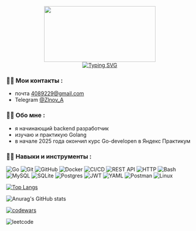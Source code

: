 <div align="center">
  <img src="https://media.giphy.com/media/dWesBcTLavkZuG35MI/giphy.gif" width="300" height="150"/><br/>
<a href="https://git.io/typing-svg"><img src="https://readme-typing-svg.herokuapp.com?font=Fira+Code&weight=500&size=30&duration=3000&pause=1000&color=0a69da&center=true&vCenter=true&repeat=false&width=600&lines=%D0%9F%D1%80%D0%B8%D0%B2%D0%B5%D1%82!+%D0%9C%D0%B5%D0%BD%D1%8F+%D0%B7%D0%BE%D0%B2%D1%83%D1%82+%D0%90%D0%BB%D0%B5%D0%BA%D1%81%D0%B0%D0%BD%D0%B4%D1%80." alt="Typing SVG" /></a>
</div>

### :man_technologist: Мои контакты :
- почта <a href="mailto:4089229@gmail.com">4089229@gmail.com</a>
- Telegram <a href="https://t.me/Zlnov_A" rel="nofollow">@Zlnov_A</a>

### :man_technologist: Обо мне :
- я начинающий backend разработчик
- изучаю и практикую Golang
- в начале 2025 года окончил курс Go-developen в Яндекс Практикум

### :man_technologist: Навыки и инструменты :
<img src="https://camo.githubusercontent.com/a549822c8ff808b4b520fdef582ca7d5b795a2ab4fe11cf799263472e16b77b4/68747470733a2f2f696d672e736869656c64732e696f2f62616467652f476f2d2532333030414444382e7376673f7374796c653d666f722d7468652d6261646765266c6f676f3d676f266c6f676f436f6c6f723d7768697465" alt="Go" data-canonical-src="https://img.shields.io/badge/Go-%2300ADD8.svg?style=for-the-badge&amp;logo=go&amp;logoColor=white" style="max-width: 100%;"> <img src="https://camo.githubusercontent.com/666f07dcbfc26d6fbacdff74369ef0fa8e308597d6e41d7b433d1d275473a8b8/68747470733a2f2f696d672e736869656c64732e696f2f62616467652f4769742d2532334630353033332e7376673f7374796c653d666f722d7468652d6261646765266c6f676f3d676974266c6f676f436f6c6f723d7768697465" alt="Git" data-canonical-src="https://img.shields.io/badge/Git-%23F05033.svg?style=for-the-badge&amp;logo=git&amp;logoColor=white" style="max-width: 100%;"> 
![GitHub](https://img.shields.io/badge/github-%23121011.svg?style=for-the-badge&logo=github&logoColor=white) <img src="https://camo.githubusercontent.com/d9575db79dc524c73802d9e43b81ecad7e4a8798010600d74eb04f52f53ad4a0/68747470733a2f2f696d672e736869656c64732e696f2f62616467652f446f636b65722d2532333234393645442e7376673f7374796c653d666f722d7468652d6261646765266c6f676f3d646f636b6572266c6f676f436f6c6f723d7768697465" alt="Docker" data-canonical-src="https://img.shields.io/badge/Docker-%232496ED.svg?style=for-the-badge&amp;logo=docker&amp;logoColor=white" style="max-width: 100%;"> <img src="https://camo.githubusercontent.com/b21f2a6b4a32c259d7d8db75545e7bfa95eb7e5a840707c860411390a6fdb2ec/68747470733a2f2f696d672e736869656c64732e696f2f62616467652f434925324643442d2532333046394435382e7376673f7374796c653d666f722d7468652d6261646765" alt="CI/CD" data-canonical-src="https://img.shields.io/badge/CI%2FCD-%230F9D58.svg?style=for-the-badge" style="max-width: 100%;"> <img src="https://camo.githubusercontent.com/00a51e499767488fe639837d24d5ecfcc0719bad2036de2eac10cf681e47fb20/68747470733a2f2f696d672e736869656c64732e696f2f62616467652f524553542d4150492d2532333030433144452e7376673f7374796c653d666f722d7468652d6261646765" alt="REST API" data-canonical-src="https://img.shields.io/badge/REST-API-%2300C1DE.svg?style=for-the-badge" style="max-width: 100%;"> <img src="https://camo.githubusercontent.com/4ad1feeaf2a3f564df268ac05afe8c1d016be060fbac40309a7e384b75bf315c/68747470733a2f2f696d672e736869656c64732e696f2f62616467652f485454502d2532333442384242452e7376673f7374796c653d666f722d7468652d6261646765" alt="HTTP" data-canonical-src="https://img.shields.io/badge/HTTP-%234B8BBE.svg?style=for-the-badge" style="max-width: 100%;"> <img src="https://camo.githubusercontent.com/fe4ea664b687ab60d849640d289ad6abfd5739f89ddc3f4a420b383bc304c820/68747470733a2f2f696d672e736869656c64732e696f2f62616467652f426173682d2532333132313031312e7376673f7374796c653d666f722d7468652d6261646765266c6f676f3d676e752d62617368266c6f676f436f6c6f723d7768697465" alt="Bash" data-canonical-src="https://img.shields.io/badge/Bash-%23121011.svg?style=for-the-badge&amp;logo=gnu-bash&amp;logoColor=white" style="max-width: 100%;">
![MySQL](https://img.shields.io/badge/mysql-4479A1.svg?style=for-the-badge&logo=mysql&logoColor=white)
![SQLite](https://img.shields.io/badge/sqlite-%2307405e.svg?style=for-the-badge&logo=sqlite&logoColor=white)
![Postgres](https://img.shields.io/badge/postgres-%23316192.svg?style=for-the-badge&logo=postgresql&logoColor=white)
![JWT](https://img.shields.io/badge/JWT-black?style=for-the-badge&logo=JSON%20web%20tokens)
![YAML](https://img.shields.io/badge/yaml-%23ffffff.svg?style=for-the-badge&logo=yaml&logoColor=151515)
![Postman](https://img.shields.io/badge/Postman-FF6C37?style=for-the-badge&logo=postman&logoColor=white)
![Linux](https://img.shields.io/badge/Linux-FCC624?style=for-the-badge&logo=linux&logoColor=black)

<!--- Статистика языков программирования -->
[![Top Langs](https://github-readme-stats.vercel.app/api/top-langs/?username=AlexandrZlnov&layout=compact)](https://github.com/anuraghazra/github-readme-stats)
<!--- 
Подробная тема 
[![Top Langs](https://github-readme-stats.vercel.app/api/top-langs/?username=AlexandrZlnov)](https://github.com/anuraghazra/github-readme-stats)
-->

<!--- Статистика использования GitHub -->
![Anurag's GitHub stats](https://github-readme-stats.vercel.app/api?username=AlexandrZlnov&show_icons=true&theme=gruvbox)
<!-- Прозрачная тема
![Anurag's GitHub stats](https://github-readme-stats.vercel.app/api?username=AlexandrZlnov&show_icons=true&bg_color=00000000)  
-->

<!--- Статистика CodeWars & LeetCode 
-->
[![codewars](https://www.codewars.com/users/Zlnov/badges/small)](https://www.codewars.com/users/Zlnov)

![leetcode](https://leetcard.jacoblin.cool/leetcode?site=cn)




